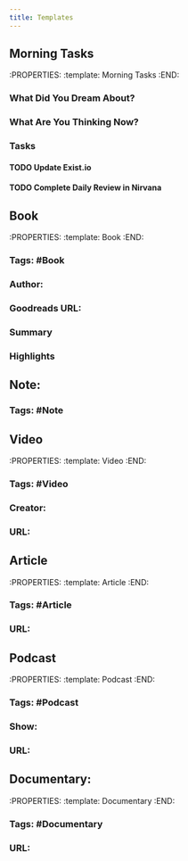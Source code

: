 ```yaml
---
title: Templates
---
```


## **Morning Tasks**
:PROPERTIES:
:template: Morning Tasks
:END:
### **What Did You Dream About?**
### **What Are You Thinking Now?**
### **Tasks**
#### TODO Update Exist.io
#### TODO Complete Daily Review in Nirvana
## **Book**
:PROPERTIES:
:template: Book
:END:
### **Tags**: #Book
### **Author**:
### **Goodreads URL**:
### **Summary**
### **Highlights**
## **Note**:
### **Tags**: #Note
## **Video**
:PROPERTIES:
:template: Video
:END:
### **Tags**: #Video
### **Creator**:
### **URL**:
## **Article**
:PROPERTIES:
:template: Article
:END:
### **Tags**: #Article
### **URL**:
## **Podcast**
:PROPERTIES:
:template: Podcast
:END:
### **Tags**: #Podcast
### **Show**:
### **URL**:
## **Documentary**:
:PROPERTIES:
:template: Documentary
:END:
### **Tags**: #Documentary
### **URL**: